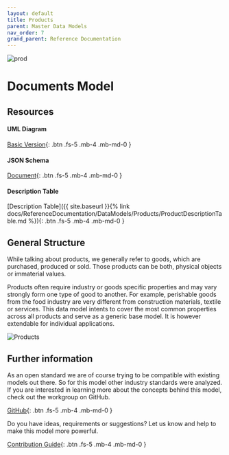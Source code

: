 ```yaml
---
layout: default
title: Products
parent: Master Data Models
nav_order: 7
grand_parent: Reference Documentation
---
```


![prod](https://img.shields.io/badge/Status-Production-brightgreen.svg)

# **Documents Model**

## Resources

#### UML Diagram

[Basic Version](https://github.com/openintegrationhub/openintegrationhub.github.io/blob/master/assets/DataModels/Products/productModelV2.svg){: .btn .fs-5 .mb-4 .mb-md-0 }

#### JSON Schema

[Document](https://github.com/openintegrationhub/openintegrationhub.github.io/blob/master/assets/DataModels/Products/product.json){: .btn .fs-5 .mb-4 .mb-md-0 }

#### Description Table

[Description Table]({{ site.baseurl }}{% link  docs/ReferenceDocumentation/DataModels/Products/ProductDescriptionTable.md %}){: .btn .fs-5 .mb-4 .mb-md-0 }

## General Structure

While talking about products, we generally refer to goods, which are purchased, produced or sold. Those products can be both, physical objects or immaterial values.

Products often require industry or goods specific properties and may vary strongly form one type of good to another. For example, perishable goods from the food industry are very different from construction materials, textile or services. This data model intents to cover the most common properties across all products and serve as a generic base model. It is however extendable for individual applications.

![Products](https://raw.githubusercontent.com/openintegrationhub/openintegrationhub.github.io/master/assets/DataModels/Products/productModelV2.png)

## Further information

As an open standard we are of course trying to be compatible with existing models out there. So for this model other industry standards were analyzed. If you are interested in learning more about the concepts behind this model, check out the workgroup on GitHub.

[GitHub](https://github.com/openintegrationhub/Data-and-Domain-Models){: .btn .fs-5 .mb-4 .mb-md-0 }

Do you have ideas, requirements or suggestions? Let us know and help to make this model more powerful.

[Contribution Guide](https://github.com/openintegrationhub/Data-and-Domain-Models/blob/master/CONTRIBUTING.md){: .btn .fs-5 .mb-4 .mb-md-0 }
